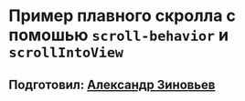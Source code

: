 Пример плавного скролла с помошью `scroll-behavior` и `scrollIntoView`
=====================

Подготовил: [Александр Зиновьев](http://uzinok.ru/)
-----------------------------------
